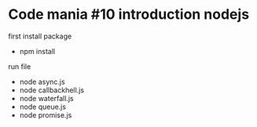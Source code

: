 # Code mania #10 introduction nodejs

first install package
  - npm install

run file
  - node async.js
  - node callbackhell.js
  - node waterfall.js
  - node queue.js
  - node promise.js
